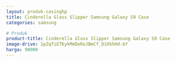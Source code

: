 ```yaml
---
layout: produk-casinghp
title: Cinderella Glass Slipper Samsung Galaxy S9 Case
categories: samsung

# Produk
product-title: Cinderella Glass Slipper Samsung Galaxy S9 Case
image-drive: 1pZqTiETKykMmDeRoJBmCf_D1XkhHd-bY
harga: 90000
---
```

